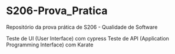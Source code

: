 # S206-Prova_Pratica

Repositório da prova prática de S206 - Qualidade de Software

Teste de UI (User Interface) com cypress
Teste de API (Application Programming Interface) com Karate
